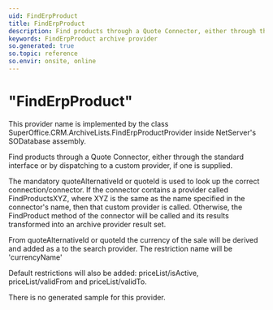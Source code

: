 ```yaml
---
uid: FindErpProduct
title: FindErpProduct
description: Find products through a Quote Connector, either through the standard interface or by dispatching to a custom provider, if one is supplied.
keywords: FindErpProduct archive provider
so.generated: true
so.topic: reference
so.envir: onsite, online
---
```


# "FindErpProduct"

This provider name is implemented by the class <see cref="T:SuperOffice.CRM.ArchiveLists.FindErpProductProvider">SuperOffice.CRM.ArchiveLists.FindErpProductProvider</see> inside NetServer's SODatabase assembly.

Find products through a Quote Connector, either through the standard interface or by dispatching to a custom provider, if one is supplied.

The mandatory quoteAlternativeId or quoteId is used to look up the correct connection/connector. If the connector
contains a provider called FindProductsXYZ, where XYZ is the same as the name specified in the connector's
<see cref="T:SuperOffice.CRM.QuoteConnectorAttribute" /> name, then that custom provider is called.
Otherwise, the FindProduct method of the connector will be called and its results transformed into
an archive provider result set.



From quoteAlternativeId or quoteId the currency of the sale will be derived and added as a <see cref="T:SuperOffice.CRM.ArchiveLists.ArchiveRestrictionInfo" /> to the search provider. The restriction name will be 'currencyName'





Default restrictions will also be added:
priceList/isActive,
priceList/validFrom and
priceList/validTo.




There is no generated sample for this provider.
